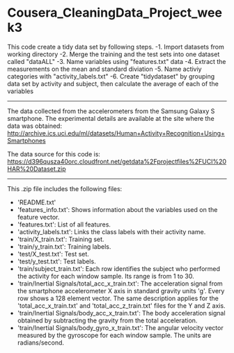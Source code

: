 Cousera_CleaningData_Project_week3
==================================

This code create a tidy data set by following steps.
-1. Import datasets from working directory
-2. Merge the training and the test sets into one dataset called "dataALL"
-3. Name variables using "features.txt" data
-4. Extract the measurements on the mean and standard diviation
-5. Name activiy categories with "activity_labels.txt"
-6. Create "tidydataset" by grouping data set by activity and subject, then calculate the average of each of the variables

-----------------------------------

The data collected from the accelerometers from the Samsung Galaxy S smartphone. 
The experimental details are available at the site where the data was obtained: 
http://archive.ics.uci.edu/ml/datasets/Human+Activity+Recognition+Using+Smartphones 

The data source for this code is:
https://d396qusza40orc.cloudfront.net/getdata%2Fprojectfiles%2FUCI%20HAR%20Dataset.zip 

------------------------------------

This .zip file includes the following files:
- 'README.txt'
- 'features_info.txt': Shows information about the variables used on the feature vector.
- 'features.txt': List of all features.
- 'activity_labels.txt': Links the class labels with their activity name.
- 'train/X_train.txt': Training set.
- 'train/y_train.txt': Training labels.
- 'test/X_test.txt': Test set.
- 'test/y_test.txt': Test labels.
- 'train/subject_train.txt': Each row identifies the subject who performed the activity for each window sample. Its range is from 1 to 30. 
- 'train/Inertial Signals/total_acc_x_train.txt': The acceleration signal from the smartphone accelerometer X axis in standard gravity units 'g'. Every row shows a 128 element vector. The same description applies for the 'total_acc_x_train.txt' and 'total_acc_z_train.txt' files for the Y and Z axis. 
- 'train/Inertial Signals/body_acc_x_train.txt': The body acceleration signal obtained by subtracting the gravity from the total acceleration. 
- 'train/Inertial Signals/body_gyro_x_train.txt': The angular velocity vector measured by the gyroscope for each window sample. The units are radians/second. 
